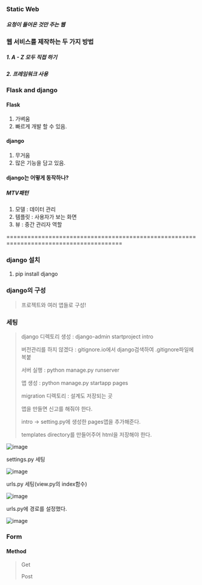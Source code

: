 ### Static Web

##### 요청이 들어온 것만 주는 웹



### 웹 서비스를 제작하는 두 가지 방법

##### 1. A - Z 모두 직접 하기

##### 2. 프레임워크 사용



### Flask and django

#### Flask

1. 가벼움
2. 빠르게 개발 할 수 있음.

#### django

1. 무거움
2. 많은 기능을 담고 있음.



#### django는 어떻게 동작하나?

##### MTV패턴

1. 모델 : 데이터 관리
2. 템플릿 : 사용자가 보는 화면
3. 뷰 : 중간 관리자 역할

=======================================================================================

### django 설치

1. pip install django



### django의 구성

> 프로젝트와 여러 앱들로 구성!



### 세팅

> django 디렉토리 생성 : django-admin startproject intro
>
> 버전관리를 하지 않겠다 : gitignore.io에서 django검색하여 .gitignore파일에 복붙
>
> 서버 실행 : python manage.py runserver
>
> 앱 생성 : python manage.py startapp pages
>
> migration 디렉토리 : 설계도 저장되는 곳
>
> 앱을 만들면 신고를 해줘야 한다.
>
> intro -> setting.py에 생성한 pages앱을 추가해준다.
>
> templates directory를 만들어주어 html을 저장해야 한다.

![image](https://user-images.githubusercontent.com/47554668/58790388-43293300-862b-11e9-8169-a4895fef1f57.png)



settings.py 세팅

![image](https://user-images.githubusercontent.com/47554668/58790413-4fad8b80-862b-11e9-829f-1362e8202075.png)



urls.py 세팅(view.py의 index함수)

![image](https://user-images.githubusercontent.com/47554668/58790441-5dfba780-862b-11e9-9547-4151f01b3aec.png)



urls.py에 경로를 설정했다.

![image](https://user-images.githubusercontent.com/47554668/58790465-6522b580-862b-11e9-8331-f4a5b0455bc6.png)

### Form

#### Method

> Get
>
> Post